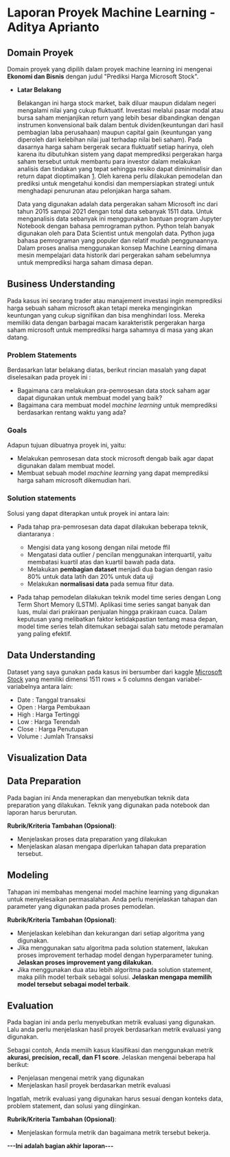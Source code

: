 # Laporan Proyek Machine Learning - Aditya Aprianto

## Domain Proyek

Domain proyek yang dipilih dalam proyek machine learning ini mengenai **Ekonomi dan Bisnis** dengan judul "Prediksi Harga Microsoft Stock".

- **Latar Belakang**

    Belakangan ini harga stock market, baik diluar maupun didalam negeri mengalami nilai yang cukup fluktuatif. Investasi melalui pasar modal atau bursa saham menjanjikan return yang lebih besar dibandingkan dengan instrumen konvensional baik dalam bentuk dividen(keuntungan dari hasil pembagian laba perusahaan) maupun capital gain (keuntungan yang diperoleh dari kelebihan nilai jual terhadap nilai beli saham). Pada dasarnya harga saham bergerak secara fluktuatif setiap harinya, oleh karena itu dibutuhkan sistem yang dapat memprediksi pergerakan harga saham tersebut untuk membantu para investor dalam melakukan analisis dan tindakan yang tepat sehingga resiko dapat diminimalisir dan return dapat dioptimalkan [1](https://repository.telkomuniversity.ac.id/pustaka/65748/prediksi-pergerakan-harga-saham-menggunakan-algoritma-memetikaprediction-of-stock-market-price-movement-using-memetic-algorithm.html). Oleh karena perlu dilakukan pemodelan dan prediksi untuk mengetahui kondisi dan mempersiapkan strategi untuk menghadapi penurunan atau pelonjakan harga saham.
    
    Data yang digunakan adalah data pergerakan saham Microsoft inc dari tahun 2015 sampai 2021 dengan total data sebanyak 1511 data. Untuk menganalisis data sebanyak ini menggunakan bantuan program Jupyter Notebook dengan bahasa pemrograman python. Python telah banyak digunakan oleh para Data Scientist untuk mengolah data. Python juga bahasa pemrograman yang populer dan relatif mudah penggunaannya. Dalam proses analisa menggunakan konsep Machine Learning dimana mesin mempelajari data historik dari pergerakan saham sebelumnya untuk memprediksi harga saham dimasa depan.
    
## Business Understanding

Pada kasus ini seorang trader atau manajement investasi ingin memprediksi harga sebuah saham microsoft akan tetapi mereka menginginkan keuntungan yang cukup signifikan dan bisa menghindari loss. Mereka memiliki data dengan barbagai macam karakteristik pergerakan harga saham microsoft untuk memprediksi harga sahamnya di masa yang akan datang.

### Problem Statements

Berdasarkan latar belakang diatas, berikut rincian masalah yang dapat diselesaikan pada proyek ini :

- Bagaimana cara melakukan pra-pemrosesan data stock saham agar dapat digunakan untuk membuat model yang baik?
- Bagaimana cara membuat model _machine learning_ untuk memprediksi berdasarkan rentang waktu yang ada?

### Goals

Adapun tujuan dibuatnya proyek ini, yaitu:
- Melakukan pemrosesan data stock microsoft dengab baik agar dapat digunakan dalam membuat model.
- Membuat sebuah model _machine learning_ yang dapat memprediksi harga saham microsoft dikemudian hari.

### Solution statements
Solusi yang dapat diterapkan untuk proyek ini antara lain:

-   Pada tahap pra-pemrosesan data dapat dilakukan beberapa teknik, diantaranya :

    -   Mengisi data yang kosong dengan nilai metode ffil
    -   Mengatasi data outlier / pencilan menggunakan interquartil, yaitu membatasi kuartil atas dan kuartil bawah pada data.
    -   Melakukan **pembagian dataset** menjadi dua bagian dengan rasio 80% untuk data latih dan 20% untuk data uji
    -   Melakukan **normalisasi data** pada semua fitur data.

- Pada tahap pemodelan dilakukan teknik model time series dengan Long Term Short Memory (LSTM). Aplikasi time series sangat banyak dan luas, mulai dari prakiraan penjualan hingga prakiraan cuaca. Dalam keputusan yang melibatkan faktor ketidakpastian tentang masa depan, model time series telah ditemukan sebagai salah satu metode peramalan yang paling efektif.

## Data Understanding
Dataset yang saya gunakan pada kasus ini bersumber dari kaggle [Microsoft Stock](https://www.kaggle.com/vijayvvenkitesh/microsoft-stock-time-series-analysis) yang memiliki dimensi 1511 rows × 5 columns dengan variabel-variabelnya antara lain:

- Date : Tanggal transaksi
- Open : Harga Pembukaan
- High : Harga Tertinggi
- Low  : Harga Terendah
- Close : Harga Penutupan
- Volume : Jumlah Transaksi


## Visualization Data


## Data Preparation
Pada bagian ini Anda menerapkan dan menyebutkan teknik data preparation yang dilakukan. Teknik yang digunakan pada notebook dan laporan harus berurutan.

**Rubrik/Kriteria Tambahan (Opsional)**: 
- Menjelaskan proses data preparation yang dilakukan
- Menjelaskan alasan mengapa diperlukan tahapan data preparation tersebut.

## Modeling
Tahapan ini membahas mengenai model machine learning yang digunakan untuk menyelesaikan permasalahan. Anda perlu menjelaskan tahapan dan parameter yang digunakan pada proses pemodelan.

**Rubrik/Kriteria Tambahan (Opsional)**: 
- Menjelaskan kelebihan dan kekurangan dari setiap algoritma yang digunakan.
- Jika menggunakan satu algoritma pada solution statement, lakukan proses improvement terhadap model dengan hyperparameter tuning. **Jelaskan proses improvement yang dilakukan**.
- Jika menggunakan dua atau lebih algoritma pada solution statement, maka pilih model terbaik sebagai solusi. **Jelaskan mengapa memilih model tersebut sebagai model terbaik**.

## Evaluation
Pada bagian ini anda perlu menyebutkan metrik evaluasi yang digunakan. Lalu anda perlu menjelaskan hasil proyek berdasarkan metrik evaluasi yang digunakan.

Sebagai contoh, Anda memiih kasus klasifikasi dan menggunakan metrik **akurasi, precision, recall, dan F1 score**. Jelaskan mengenai beberapa hal berikut:
- Penjelasan mengenai metrik yang digunakan
- Menjelaskan hasil proyek berdasarkan metrik evaluasi

Ingatlah, metrik evaluasi yang digunakan harus sesuai dengan konteks data, problem statement, dan solusi yang diinginkan.

**Rubrik/Kriteria Tambahan (Opsional)**: 
- Menjelaskan formula metrik dan bagaimana metrik tersebut bekerja.

**---Ini adalah bagian akhir laporan---**

